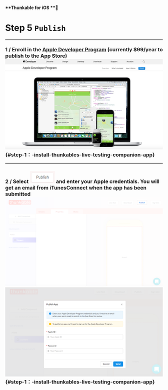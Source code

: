 #### **Thunkable for iOS **

# Step 5 `Publish`

---

### 1 / Enroll in the [Apple Developer Program](https://developer.apple.com/programs/) \(currently $99/year to publish to the App Store\)![](/assets/publish-ios-fig-1.png) {#step-1：-install-thunkables-live-testing-companion-app}

---

### 2 / Select ![](/assets/publish-ios.png) and enter your Apple credentials. You will get an email from iTunesConnect when the app has been submitted![](/assets/publish-ios-fig-2.png)![](/assets/publish-ios-fig-3.png) {#step-1：-install-thunkables-live-testing-companion-app}



